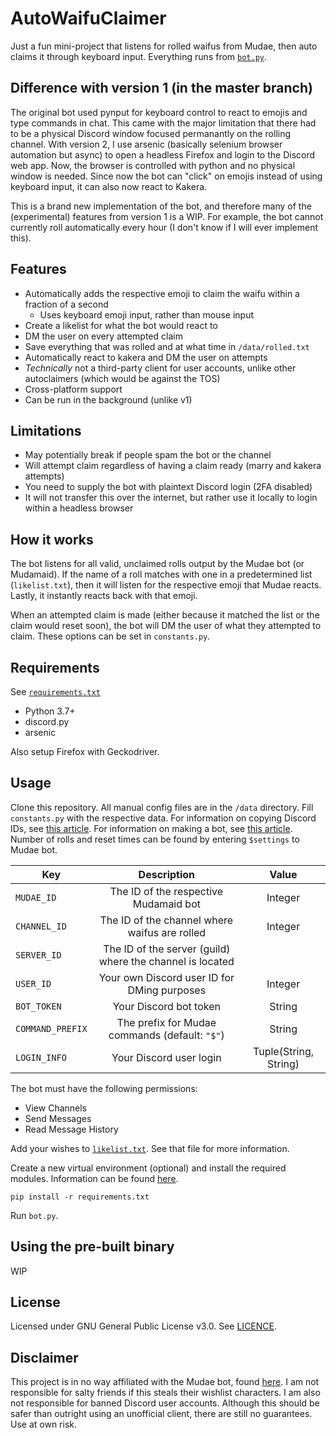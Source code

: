 # AutoWaifuClaimer
Just a fun mini-project that listens for rolled waifus from Mudae, then auto claims it through keyboard input. Everything runs from [`bot.py`](./bot.py).

## Difference with version 1 (in the master branch)
The original bot used pynput for keyboard control to react to emojis and type commands in chat. This came with the major limitation that there had to be a physical Discord window focused permanantly on the rolling channel. With version 2, I use arsenic (basically selenium browser automation but async) to open a headless Firefox and login to the Discord web app. Now, the browser is controlled with python and no physical window is needed. Since now the bot can "click" on emojis instead of using keyboard input, it can also now react to Kakera.

This is a brand new implementation of the bot, and therefore many of the (experimental) features from version 1 is a WIP. For example, the bot cannot currently roll automatically every hour (I don't know if I will ever implement this).

## Features
* Automatically adds the respective emoji to claim the waifu within a fraction of a second
  * Uses keyboard emoji input, rather than mouse input
* Create a likelist for what the bot would react to
* DM the user on every attempted claim
* Save everything that was rolled and at what time in `/data/rolled.txt`
* Automatically react to kakera and DM the user on attempts
* *Technically* not a third-party client for user accounts, unlike other autoclaimers (which would be against the TOS)
* Cross-platform support
* Can be run in the background (unlike v1)

## Limitations
* May potentially break if people spam the bot or the channel
* Will attempt claim regardless of having a claim ready (marry and kakera attempts)
* You need to supply the bot with plaintext Discord login (2FA disabled)
 * It will not transfer this over the internet, but rather use it locally to login within a headless browser

## How it works
The bot listens for all valid, unclaimed rolls output by the Mudae bot (or Mudamaid).
If the name of a roll matches with one in a predetermined list (`likelist.txt`),
then it will listen for the respective emoji that Mudae reacts. Lastly, it instantly reacts back with that emoji.

When an attempted claim is made (either because it matched the list or the claim would reset soon), the bot will DM the
user of what they attempted to claim. These options can be set in `constants.py`.

## Requirements
See [`requirements.txt`](./requirements.txt)
* Python 3.7+
* discord.py
* arsenic

Also setup Firefox with Geckodriver.

## Usage
Clone this repository. All manual config files are in the `/data` directory. Fill `constants.py` with the respective data. For information on copying Discord IDs, see [this article](https://support.discordapp.com/hc/en-us/articles/206346498-Where-can-I-find-my-User-Server-Message-ID-). For information on making a bot, see [this article](https://www.writebots.com/discord-bot-token/).
Number of rolls and reset times can be found by entering `$settings` to Mudae bot.

Key|Description|Value
---|:---:|:---:
`MUDAE_ID`|The ID of the respective Mudamaid bot|Integer
`CHANNEL_ID`|The ID of the channel where waifus are rolled|Integer
`SERVER_ID`|The ID of the server (guild) where the channel is located
`USER_ID`|Your own Discord user ID for DMing purposes|Integer
`BOT_TOKEN`|Your Discord bot token|String
`COMMAND_PREFIX`|The prefix for Mudae commands (default: `"$"`)|String
`LOGIN_INFO`|Your Discord user login|Tuple(String, String)


The bot must have the following permissions:
* View Channels
* Send Messages
* Read Message History

Add your wishes to [`likelist.txt`](./data/likelist.txt). See that file for more information.

Create a new virtual environment (optional) and install the required modules. Information can be found [here](https://docs.python.org/3/library/venv.html).
```
pip install -r requirements.txt
```

Run `bot.py`.

## Using the pre-built binary
WIP

## License
Licensed under GNU General Public License v3.0. See [LICENCE](./LICENSE).

## Disclaimer
This project is in no way affiliated with the Mudae bot, found [here](https://top.gg/bot/432610292342587392). I am not responsible for salty friends if this steals their wishlist characters. I am also not responsible for banned Discord user accounts. Although this should be safer than outright using an unofficial client, there are still no guarantees. Use at own risk.
